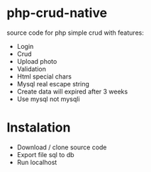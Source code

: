 # php-crud-native
source code for php simple crud with features:
- Login
- Crud
- Upload photo
- Validation
- Html special chars
- Mysql real escape string
- Create data will expired after 3 weeks
- Use mysql not mysqli

# Instalation
- Download / clone source code
- Export file sql to db
- Run localhost
